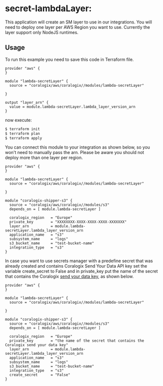 # secret-lambdaLayer:

This application will create an SM layer to use in our integrations.
You will need to deploy one layer per AWS Region you want to use.
Currently the layer support only NodeJS runtimes.

## Usage

To run this example you need to save this code in Terraform file.

```hcl
provider "aws" {
}

module "lambda-secretLayer" {
  source = "coralogix/aws/coralogix//modules/lambda-secretLayer"

}

output "layer_arn" {
  value = module.lambda-secretLayer.lambda_layer_version_arn
}
```
now execute:
```bash
$ terraform init
$ terraform plan
$ terraform apply
```

You can connect this module to your integration as shown below, so you won't need to manually pass the arn.
Please be aware you should not deploy more than one layer per region.

```hcl
provider "aws" {
}

module "lambda-secretLayer" {
  source = "coralogix/aws/coralogix//modules/lambda-secretLayer"

}

module "coralogix-shipper-s3" {
  source = "coralogix/aws/coralogix//modules/s3"
  depends_on = [ module.lambda-secretLayer ]

  coralogix_region   = "Europe"
  private_key        = "XXXXXXXX-XXXX-XXXX-XXXX-XXXXXXX"
  layer_arn          = module.lambda-secretLayer.lambda_layer_version_arn
  application_name   = "s3"
  subsystem_name     = "logs"
  s3_bucket_name     = "test-bucket-name"
  integration_type   = "s3"
}
```

In case you want to use secrets manager with a predefine secret that was already created and contains Coralogix Send Your Data API key set the variable create_secret to False and in private_key put the name of the secret that contains the Coralogix [send your data key](https://coralogix.com/docs/send-your-data-api-key/), as shown below.

```hcl
provider "aws" {
}

module "lambda-secretLayer" {
  source = "coralogix/aws/coralogix//modules/lambda-secretLayer"

}

module "coralogix-shipper-s3" {
  source = "coralogix/aws/coralogix//modules/s3"
  depends_on = [ module.lambda-secretLayer ]

  coralogix_region   = "Europe"
  private_key        = "the name of the secret that contains the Coralogix send your data key"
  layer_arn          = module.lambda-secretLayer.lambda_layer_version_arn
  application_name   = "s3"
  subsystem_name     = "logs"
  s3_bucket_name     = "test-bucket-name"
  integration_type   = "s3"
  create_secret      = "False"
}
```
